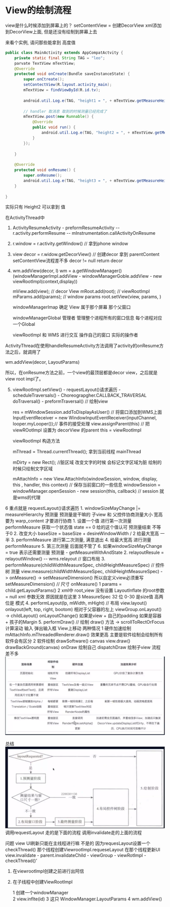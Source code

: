 # View的绘制流程

view是什么时候添加到屏幕上的？
setContentView = 创建DecorView xml添加到DecorView上面, 但是还没有绘制到屏幕上去

来看个实例, 请问那些能拿到 高度值
```java
public class MainActivity extends AppCompatActvity {
    private static final String TAG = "leo";
    parvate TextView mTextView;
    @Override
    protected void onCreate(Bundle saveInstanceState) {
        super.onCtreate();
        setContectView(R.layout.activity_main);
        mTextView = findViewById(R.id.tv);

        android.util.Log.e(TAG, "height1 = ", + mTextView.getMeasureHeight());
        
        // handler 取消息 取到的时候测量已经完成了
        mTextView.post(new Runnable() {
            @Override
            public void run() {
                android.util.Log.e(TAG, "height2 = ", + mTextView.getMeasureHeight());
            }
        });
        
    }
    
    @Override
    protected void onResume() {
        super.onResume();
        android.util.Log.e(TAG, "height3 = ", + mTextView.getMeasureHeight());
    }
    
}

```

实际只有 Height2 可以拿到 值

在ActivityThread中

1. ActivityResumeActivity -  preformResumeActivity -- r.activity.performResume -- mInstrumentation.callActivityOnResume

2. r.window = r.activity.getWindow() // 拿到phone window

3. view decor = r.widow.getDecorView() // 创建decor 拿到 parentContent setContentView流程差不多 decor != null return decor

4. wm.addView(decor, l) wm = a.getWindowManager() (windowManagerImpl.addView - 
   windowManagerGoble.addView - new viewRootImpl(context,display))

    mView.add(view); // decor View
    mRoot.add(root); // viewRootImpl
    mParams.add(params); // window params
    root.setView(view, params, )
   
    windowManagerImap 确定 View 属于那个屏幕 那个父窗口
    
    windowManagerGlobal 管理者 管理整个进程所有的窗口信息  每个进程对应一个Global

    viewRootImpl 和 WMS 进行交互 操作自己的窗口 实际的操作者


ActivityThread在使用handleResumeActivity方法调用了activity的onResume方法之后，就调用了

wm.addView(decor, LayoutParams)

所以，在onResume方法之前，一个view的最顶层都是decor view，之后就是view root impl了。


5. viewRootImpl.setView()  - requestLayout()请求遍历 - scheduleTraversals() - Choreograpgher.CALLBACK_TRAVERSAL
        doTraversal() -  preformTraversal() // 绘制view
   
    res = mWindowSession.addToDisplayAsUser() // 将窗口添加到WMS上面
    InputEventReceiver = new WindowInputEventReceiver(inputChannel, looper.myLooper());// 事件的接受处理
    view.assignParent(this) //  把viewROotImpl 设置为 decorView 的parent this = viewRootImpl
   
    viewRootImpl 构造方法 
    
    mThread = Thread.currentThread(); 拿到当前线程 mainThread
    
    mDirty = new Rect(); //脏区域 改变文字的时候 会标记文字区域为脏 绘制的时候只绘制文字区域

    mAttachInfo = new View.AttachInfo(windowSession, window, display, this , handler, this context) // 保存当前窗口的一些信息 
        windowSession = windowManager.openSession - new session(this, callback)  // session 就是wms的代理 

6 重点就是 requestLayout()请求遍历
    1. windowSizeMayChange |= measureHierarchy 预测量 预测量是干嘛的 子view 和 父控件协商测量大小 宽高要为 warp_content 才要进行协商
        1. 设置一个值 进行第一次测量 performMeasure 获取一个状态值 state == 0 给的这个值认可 预测量结束 不等于0 
        2. 改变大小 baseSize = baseSize + desireWindowWidth / 2 给最大宽高 一半
        3. performMeasure 进行第二次测量, 满意退出
        4. 给最大宽高 进行测量  performMeasure
        5. 第三次测量 后面就不管了 
        6. 如果windowSizeMayChange = true 表示还需要测量
预测量 - getMeasureWithAndState
     2. relayoutResule = relayoutWindow() -- wms.relayout // 窗口布局
    3. performMeasure(childWidthMeasureSpec, childHeightMeasureSpec) // 控件树 测量
            view.measure(childWidthMeasureSpec, childHeightMeasureSpec) -> 
            onMeasure() -> setMeasureDimension() 所以自定义view必须重写setMeasureDimension() // 尺寸
            onMeasure() 
                1 params = child.getLayoutParams()
                2 xml中 root_view 没有设置 LayoutInflate 的root参数 = null xml 参数无效 原因就是在这里
                3 MeasureSpec 32 位 0-30 是size值 高两位是 模式 
    4. performLayout(lp, mWidth, mHight) // 布局
        view.layout()  onlayout(left, top, right, bootom) 相对于父容器的左上
                            viewGroup.onLayout() -> childLayout()
                         onLayoutChange()
                        如果是view + 自己的padding
                        如果是容器 + 孩子的Margin
    5. performDraw() // 绘制
            draw() 方法 -> scrollToRectOrFocus 计算滚动 输入 弹出输入框 View上移动
        两种情况  1 硬件加速绘制  mAttachInfo.mThreadedRenderer.draw() 效果更高 主要是软件绘制会绘制所有 软件会有区分
                2 软件绘制      drawSoftware() canvas view.draw()  drawBackGround(canvas) onDraw 绘制自己 dispatchDraw 绘制子view
                流程差不多 
    ![绘制](Image/img_5.png)

总结
![绘制](Image/img_6.png)
调用requestLayout 走的是下面的流程
调用invalidate走的上面的流程


问题
view UI刷新只能在主线程进行嘛 不是的 因为requesLayout设置一个checkThread() 
那个线程创建ViewrootImpl.requeseLayout 在那个线程更新UI
view.invalidate - parent.invalidateChild - viewGroup - viewRotImpl - checkThread()'

1. 在viewrootImpl创建之前进行出阿信 
2. 在子线程中创建ViewRootImpl  

    1 创建一个windowManager  
    2 view.inflte(id)
    3 这只 WindowManager.LayoutParams
    4 wm.addView()

    


    
   
   
   